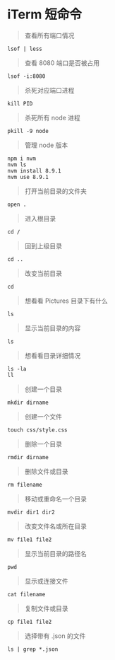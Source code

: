 # iTerm 短命令

> 查看所有端口情况

```console
lsof | less
```

> 查看 8080 端口是否被占用

```console
lsof -i:8080
```

> 杀死对应端口进程

```console
kill PID
```

> 杀死所有 node 进程

```console
pkill -9 node
```

> 管理 node 版本

```console
npm i nvm
nvm ls
nvm install 8.9.1
nvm use 8.9.1
```

> 打开当前目录的文件夹

```console
open .
```

> 进入根目录

```console
cd /
```

> 回到上级目录

```console
cd ..
```

> 改变当前目录

```console
cd
```

> 想看看 Pictures 目录下有什么

```console
ls
```

> 显示当前目录的内容

```console
ls
```

> 想看看目录详细情况

```console
ls -la
ll
```

> 创建一个目录

```console
mkdir dirname
```

> 创建一个文件

```console
touch css/style.css
```

> 删除一个目录

```console
rmdir dirname
```

> 删除文件或目录

```console
rm filename
```

> 移动或重命名一个目录

```console
mvdir dir1 dir2
```

> 改变文件名或所在目录

```console
mv file1 file2
```

> 显示当前目录的路径名

```console
pwd
```

> 显示或连接文件

```console
cat filename
```

> 复制文件或目录

```console
cp file1 file2
```

> 选择带有 .json 的文件

```console
ls | grep *.json
```
